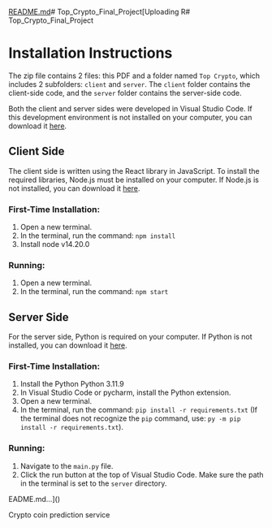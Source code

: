 [README.md](https://github.com/user-attachments/files/20085936/README.md)# Top_Crypto_Final_Project[Uploading R# Top_Crypto_Final_Project

# Installation Instructions

The zip file contains 2 files: this PDF and a folder named `Top Crypto`, which includes 2 subfolders: `client` and `server`. The `client` folder contains the client-side code, and the `server` folder contains the server-side code.

Both the client and server sides were developed in Visual Studio Code. If this development environment is not installed on your computer, you can download it [here](https://code.visualstudio.com/).

## Client Side

The client side is written using the React library in JavaScript. To install the required libraries, Node.js must be installed on your computer. If Node.js is not installed, you can download it [here](https://nodejs.org/).

### First-Time Installation:
1. Open a new terminal.
2. In the terminal, run the command: `npm install`
3. Install node v14.20.0

### Running:
1. Open a new terminal.
2. In the terminal, run the command: `npm start`

## Server Side

For the server side, Python is required on your computer. If Python is not installed, you can download it [here](https://www.python.org/).

### First-Time Installation:
1. Install the Python Python 3.11.9
2. In Visual Studio Code or pycharm, install the Python extension.
4. Open a new terminal.
5. In the terminal, run the command: `pip install -r requirements.txt` (If the terminal does not recognize the `pip` command, use: `py -m pip install -r requirements.txt`).

### Running:
1. Navigate to the `main.py` file.
2. Click the run button at the top of Visual Studio Code. Make sure the path in the terminal is set to the `server` directory.

EADME.md…]()

Crypto coin prediction service
